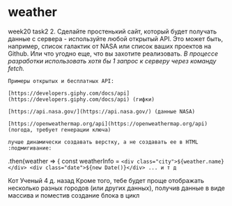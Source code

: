 # weather
week20 task2
2. Сделайте простенький сайт, который будет получать данные с сервера - используйте любой открытый API. Это может быть, например, список галактик от NASA или список ваших проектов на Github. Или что угодно еще, что вы захотите реализовать. *В процессе разработки использовать хотя бы 1 запрос к серверу через команду fetch.*
    
    Примеры открытых и бесплатных API:
    
    [https://developers.giphy.com/docs/api](https://developers.giphy.com/docs/api) (гифки)
    
    [https://api.nasa.gov/](https://api.nasa.gov/) (данные NASA)
    
    [https://openweathermap.org/api](https://openweathermap.org/api) (погода, требует генерации ключа)

    лучше динамически создавать верстку, а не создавать ее в HTML :подмигивание:
.then(weather => {
            const weatherInfo = `
              <div class="city">${weather.name}</div>
              <div class="date">${new Date()}</div>
... и т д
            `
           

Кот Ученый
  4 д. назад
Кроме того, тебе будет проще отображать несколько разных городов (или других данных), получив данные в виде массива и поместив создание блока в цикл 